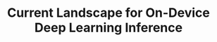 ---
categories:
- bkk19
description: Although training a Deep Learning network requires significant computing
  resources that is typically done on servers, using a trained network to perform
  inference on edge devices (mobile and IOT) is an effective way to distribute the
  computing burden to reduce latency, and enhance privacy. The rapid growth of inference
  on the edge has led to multiple solutions and significant fragmentation in the ecosystem.
  This talk will provide some background of the workflow when using edge inferencing,
  describe some of the major solutions, and discuss the trade-offs among them.
image:
  featured: 'true'
  path: /assets/images/featured-images/bkk19/BKK19-207.png
session_attendee_num: '12'
session_id: BKK19-207
session_room: Session Room 1 (Lotus 1-2)
session_slot:
  end_time: '2019-04-02 09:25:00'
  start_time: '2019-04-02 09:00:00'
session_speakers:
- speaker_bio: William Bell is a Principal Engineer at Qualcomm, as a member of the
    team commercializing on-device Machine Learning solutions.<br>(Other Bio TBD)
  speaker_company: ''
  speaker_image: /assets/images/speakers/bkk19/william-bell.jpg
  speaker_location: ''
  speaker_name: William Bell
  speaker_position: Principal Engineer, Qualcomm Inc.
  speaker_username: william.bell1
session_track: Machine Learning/AI
tag: session
tags:
- Open Source Development
title: Current Landscape for On-Device Deep Learning Inference
---